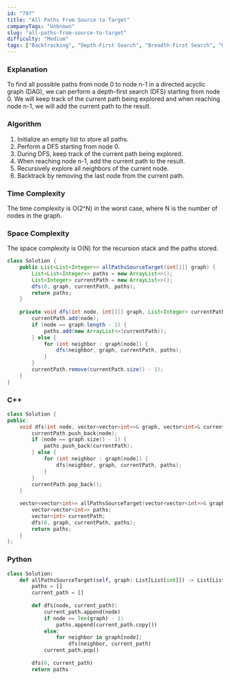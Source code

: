 ```yaml
---
id: "797"
title: "All Paths From Source to Target"
companyTags: "Unknown"
slug: "all-paths-from-source-to-target"
difficulty: "Medium"
tags: ["Backtracking", "Depth-First Search", "Breadth-First Search", "Graph"]
---
```


### Explanation
To find all possible paths from node 0 to node n-1 in a directed acyclic graph (DAG), we can perform a depth-first search (DFS) starting from node 0. We will keep track of the current path being explored and when reaching node n-1, we will add the current path to the result.

### Algorithm
1. Initialize an empty list to store all paths.
2. Perform a DFS starting from node 0.
3. During DFS, keep track of the current path being explored.
4. When reaching node n-1, add the current path to the result.
5. Recursively explore all neighbors of the current node.
6. Backtrack by removing the last node from the current path.

### Time Complexity
The time complexity is O(2^N) in the worst case, where N is the number of nodes in the graph.

### Space Complexity
The space complexity is O(N) for the recursion stack and the paths stored.

```java
class Solution {
    public List<List<Integer>> allPathsSourceTarget(int[][] graph) {
        List<List<Integer>> paths = new ArrayList<>();
        List<Integer> currentPath = new ArrayList<>();
        dfs(0, graph, currentPath, paths);
        return paths;
    }
    
    private void dfs(int node, int[][] graph, List<Integer> currentPath, List<List<Integer>> paths) {
        currentPath.add(node);
        if (node == graph.length - 1) {
            paths.add(new ArrayList<>(currentPath));
        } else {
            for (int neighbor : graph[node]) {
                dfs(neighbor, graph, currentPath, paths);
            }
        }
        currentPath.remove(currentPath.size() - 1);
    }
}
```

### C++
```cpp
class Solution {
public:
    void dfs(int node, vector<vector<int>>& graph, vector<int>& currentPath, vector<vector<int>>& paths) {
        currentPath.push_back(node);
        if (node == graph.size() - 1) {
            paths.push_back(currentPath);
        } else {
            for (int neighbor : graph[node]) {
                dfs(neighbor, graph, currentPath, paths);
            }
        }
        currentPath.pop_back();
    }
    
    vector<vector<int>> allPathsSourceTarget(vector<vector<int>>& graph) {
        vector<vector<int>> paths;
        vector<int> currentPath;
        dfs(0, graph, currentPath, paths);
        return paths;
    }
};
```

### Python
```python
class Solution:
    def allPathsSourceTarget(self, graph: List[List[int]]) -> List[List[int]]:
        paths = []
        current_path = []
        
        def dfs(node, current_path):
            current_path.append(node)
            if node == len(graph) - 1:
                paths.append(current_path.copy())
            else:
                for neighbor in graph[node]:
                    dfs(neighbor, current_path)
            current_path.pop()
        
        dfs(0, current_path)
        return paths
```